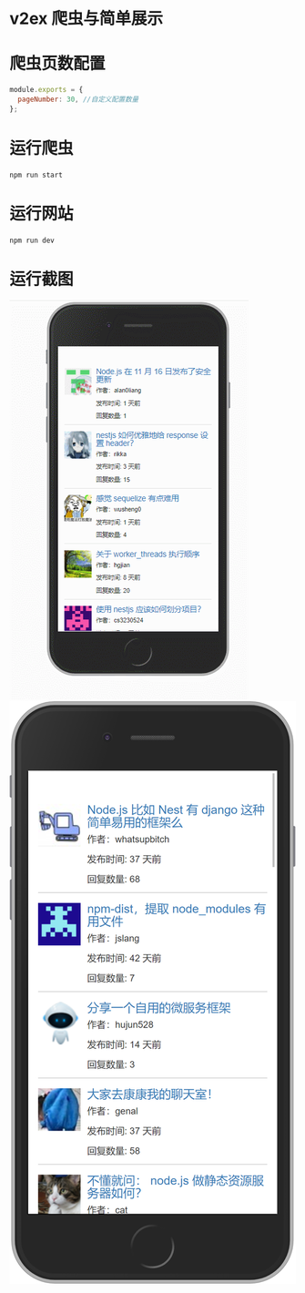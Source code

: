 # v2ex 爬虫与简单展示

# 爬虫页数配置

```js
module.exports = {
  pageNumber: 30, //自定义配置数量
};
```

# 运行爬虫

`npm run start`

# 运行网站

`npm run dev`

# 运行截图

![截图](/images/Gif.gif)
![截图二](/images/iPhone6.png)

